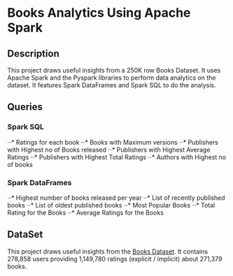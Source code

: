 # Books Analytics Using Apache Spark

## Description

This project draws useful insights from a 250K row Books Dataset. It uses Apache Spark and the Pyspark libraries to perform data analytics on the dataset. It features 
Spark DataFrames and Spark SQL to do the analysis.

## Queries

### Spark SQL
⋅⋅* Ratings for each book
⋅⋅* Books with Maximum versions
⋅⋅* Publishers with Highest no of Books released
⋅⋅* Publishers with Highest Average Ratings
⋅⋅* Publishers with Highest Total Ratings
⋅⋅* Authors with Highest no of books

### Spark DataFrames
⋅⋅* Highest number of books released per year 
⋅⋅* List of recently published books
⋅⋅* List of oldest published books
⋅⋅* Most Popular Books
⋅⋅* Total Rating for the Books
⋅⋅* Average Ratings for the Books
		  
## DataSet

This project draws useful insights from the [Books Dataset](https://grouplens.org/datasets/book-crossing/ "Book Crossing"). It contains 278,858 users 
providing 1,149,780 ratings (explicit / implicit) about 271,379 books. 
